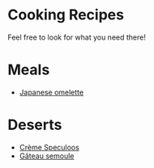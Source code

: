 # Cooking Recipes

Feel free to look for what you need there!

# Meals

- [Japanese omelette](docs/cooking/japanese-omelette.md)

# Deserts

- [Crème Speculoos](docs/cooking/creme-speculoos.md)
- [Gâteau semoule](docs/cooking/gateau-semoule.md)

